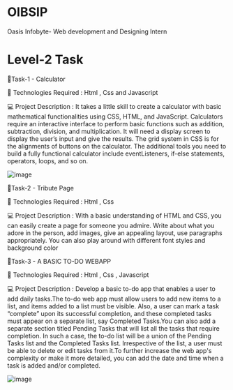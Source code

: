 # OIBSIP


Oasis Infobyte- Web development and Designing Intern

#  Level-2 Task

🔰Task-1 - Calculator

🚀 Technologies Required :
Html , Css and Javascript

💻 Project Description :
It takes a little skill to create a calculator with basic mathematical functionalities using CSS, HTML, and JavaScript. Calculators require an interactive interface to perform basic functions such as addition, subtraction, division, and multiplication. It will need a  display screen to display the user’s input and give the results. The grid system in CSS is for the alignments of buttons on the calculator. The additional tools you need to build a fully functional calculator include eventListeners, if-else statements, operators, loops, and so on.


![image](https://user-images.githubusercontent.com/95160600/232194835-4e201ac2-0a90-4b54-bd76-a881ccb480f6.png)



🔰Task-2 - Tribute Page

🚀 Technologies Required :
Html , Css 

💻 Project Description :
With a basic understanding of HTML and CSS, you can easily create a page for someone you admire. Write about what you adore in the person, add images, give an appealing layout, use paragraphs appropriately. You can also play around with different font styles and background color




🔰Task-3 - A BASIC TO-DO WEBAPP

🚀 Technologies Required :
Html , Css , Javascript

💻 Project Description :
Develop a basic to-do app that enables a user to add daily tasks.The to-do web app must allow users to add new items to a list, and items added to a list must be visible. Also, a user can mark a task “complete” upon its successful completion, and these completed tasks must appear on a separate list, say Completed Tasks.You can also add a separate section titled Pending Tasks that will list all the tasks that require completion. In such a case, the to-do list will be a union of the Pending Tasks list and the Completed Tasks list. Irrespective of the list, a user must be able to delete or edit tasks from it.To further increase the web app's complexity or make it more detailed, you can add the date and time when a task is added and/or completed.


![image](https://user-images.githubusercontent.com/95160600/232197158-b7d86a01-2064-4ba0-86e6-3c1f48e8aec9.png)

